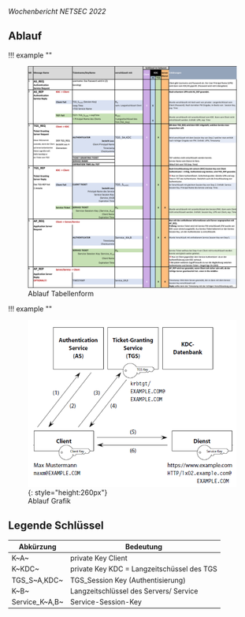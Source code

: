 *Wochenbericht NETSEC 2022*

## **Ablauf**

!!! example ""
      <figure markdown>
        ![Kerberos Tabelle](../img/KerberosTabelle.png)
        <figcaption>Ablauf Tabellenform
      </figure>

!!! example ""
      <figure markdown>
        ![Kerberos Ablauf](../img/KerberosAblauf.png){: style="height:260px"}
        <figcaption>Ablauf Grafik
      </figure>

## **Legende Schlüssel**

| Abkürzung      | Bedeutung                                   |
| -------------- | ------------------------------------------- |
| K~A~           | private Key Client                          |
| K~KDC~         | private Key KDC = Langzeitschüssel des TGS  |
| TGS_S~A,KDC~   | TGS_Session Key (Authentisierung)           |
| K~B~           | Langzeitschlüssel des Servers/ Service      |
| Service_K~A,B~ | Service-Session-Key                         |
